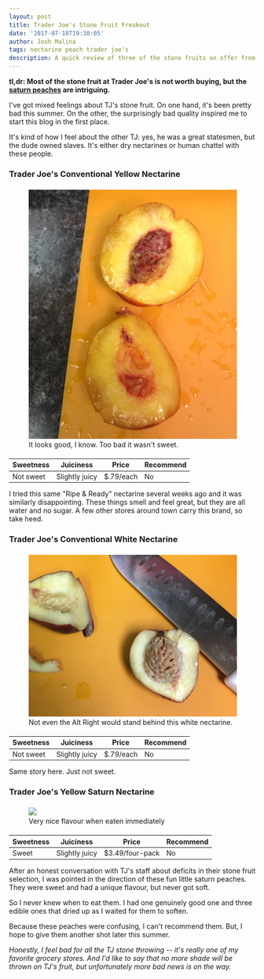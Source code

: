 ```yaml
---
layout: post
title: Trader Joe's Stone Fruit Freakout
date: '2017-07-18T19:30:05'
author: Josh Malina
tags: nectarine peach trader joe's
description: A quick review of three of the stone fruits on offer from Trader Joe's this summer
---
```


<b>tl,dr: Most of the stone fruit at Trader Joe's is not worth buying, but the <a href="#trader-joes-yellow-saturn-nectarine">saturn peaches</a> are intriguing.</b>

I've got mixed feelings about TJ's stone fruit. On one hand, it's been pretty bad this summer.
On the other, the surprisingly bad quality inspired me to start this blog in the first place.

It's kind of how I feel about the other TJ: yes, he was a great statesmen, but the dude owned slaves. It's either dry
nectarines or human chattel with these people.

### Trader Joe's Conventional Yellow Nectarine

<style>
    figure { padding-top:6px; padding-bottom: 6px;}
</style>

<figure>
    <img src="assets/images/tj_conv_yellow_nec.jpg">
    <figcaption>It looks good, I know. Too bad it wasn't sweet.</figcaption>
</figure>

|Sweetness|Juiciness|Price|Recommend|
|---|---|---|---|
|Not sweet|Slightly juicy|$.79/each|No|

I tried this same "Ripe & Ready" nectarine several weeks ago and it was similarly disappointing. These
things smell and feel great, but they are all water and no sugar. A few other stores
around town carry this brand, so take heed.


### Trader Joe's Conventional White Nectarine

<figure>
    <img src="assets/images/tj_white_nec_conv.jpg">
    <figcaption>Not even the Alt Right would stand behind this white nectarine.</figcaption>
</figure>

|Sweetness|Juiciness|Price|Recommend|
|---|---|---|---|
|Not sweet|Slightly juicy|$.79/each|No|

Same story here. Just not sweet.


### Trader Joe's Yellow Saturn Nectarine

<figure>
    <img src="https://thewindsorwriter.files.wordpress.com/2017/08/img_3277-e1499885704345.jpg?w=1200">
    <figcaption>Very nice flavour when eaten immediately</figcaption>
</figure>

|Sweetness|Juiciness|Price|Recommend|
|---|---|---|---|
|Sweet|Slightly juicy|$3.49/four-pack|No|

After an honest conversation with TJ's staff about deficits in their stone fruit selection,
 I was pointed in the direction of these fun little saturn peaches.
 They were sweet and had a unique flavour, but never got soft.

So I never knew when to eat them. I had one genuinely good one and three edible ones that dried up as I waited
for them to soften.

Because these peaches were confusing, I can't recommend them. But, I hope to give them another shot later this summer.

<em>Honestly, I feel bad for all the TJ stone throwing -- it's really one of my favorite grocery stores. And I'd like to say
that no more shade will be thrown on TJ's fruit, but unfortunately more bad news is on the way.</em>


